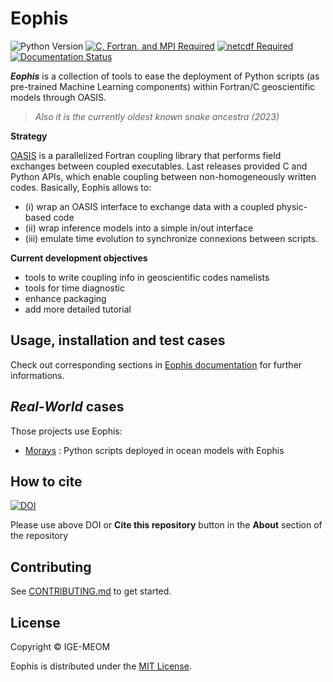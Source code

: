# Eophis

![Python Version](https://img.shields.io/badge/Python-3.10-blue)
[![C, Fortran, and MPI Required](https://img.shields.io/badge/Compiler-C%20%2F%20Fortran%20%2F%20MPI-important)](https://www.open-mpi.org/)
[![netcdf Required](https://img.shields.io/badge/Build-netCDF%E2%80%93C%20%2F%20netCDF%E2%80%93F-important)](https://www.unidata.ucar.edu/software/netcdf/)
[![Documentation Status](https://readthedocs.org/projects/eophis/badge/?version=latest)](https://eophis.readthedocs.io/en/latest/?badge=latest)


**_Eophis_** is a collection of tools to ease the deployment of Python scripts (as pre-trained Machine Learning components) within Fortran/C geoscientific models through OASIS.
> _Also it is the currently oldest known snake ancestra (2023)_

**Strategy**

[OASIS](https://oasis.cerfacs.fr/en/) is a parallelized Fortran coupling library that performs field exchanges between coupled executables. Last releases provided C and Python APIs, which enable coupling between non-homogeneously written codes. 
Basically, Eophis allows to: 
   - (i) wrap an OASIS interface to exchange data with a coupled physic-based code
   - (ii) wrap inference models into a simple in/out interface
   - (iii) emulate time evolution to synchronize connexions between scripts.

**Current development objectives**
   - tools to write coupling info in geoscientific codes namelists
   - tools for time diagnostic
   - enhance packaging
   - add more detailed tutorial

## Usage, installation and test cases

Check out corresponding sections in [Eophis documentation](https://eophis.readthedocs.io/en/latest/index.html) for further informations.

## *Real-World* cases

Those projects use Eophis:
- [Morays](https://github.com/morays-community) : Python scripts deployed in ocean models with Eophis


## How to cite

[![DOI](https://zenodo.org/badge/713480336.svg)](https://doi.org/10.5281/zenodo.13852038) 

Please use above DOI or **Cite this repository** button in the **About** section of the repository


## Contributing

See [CONTRIBUTING.md](https://github.com/meom-group/eophis/blob/main/CONTRIBUTING.md) to get started.

## License

Copyright &copy; IGE-MEOM

Eophis is distributed under the [MIT License](https://github.com/meom-group/eophis/blob/main/LICENSE).
